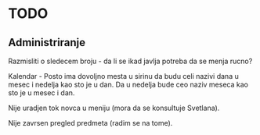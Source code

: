 # TODO

## Administriranje

Razmisliti o sledecem broju - da li se ikad javlja potreba da se menja rucno?

Kalendar - Posto ima dovoljno mesta u sirinu da budu celi nazivi dana u mesec i nedelja kao sto je u dan. Da u nedelja bude ceo naziv meseca kao sto je u mesec i dan.

Nije uradjen tok novca u meniju (mora da se konsultuje Svetlana).

Nije zavrsen pregled predmeta (radim se na tome).